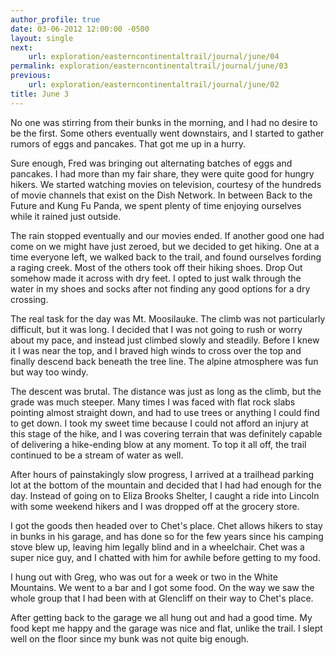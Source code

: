 ```yaml
---
author_profile: true
date: 03-06-2012 12:00:00 -0500
layout: single
next:
    url: exploration/easterncontinentaltrail/journal/june/04
permalink: exploration/easterncontinentaltrail/journal/june/03
previous:
    url: exploration/easterncontinentaltrail/journal/june/02
title: June 3
---
```

No one was stirring from their bunks in the morning, and I had no desire to be the first. Some others eventually went downstairs, and I started to gather rumors of eggs and pancakes. That got me up in a hurry.

Sure enough, Fred was bringing out alternating batches of eggs and pancakes. I had more than my fair share, they were quite good for hungry hikers. We started watching movies on television, courtesy of the hundreds of movie channels that exist on the Dish Network. In between Back to the Future and Kung Fu Panda, we spent plenty of time enjoying ourselves while it rained just outside.

The rain stopped eventually and our movies ended. If another good one had come on we might have just zeroed, but we decided to get hiking. One at a time everyone left, we walked back to the trail, and found ourselves fording a raging creek. Most of the others took off their hiking shoes. Drop Out somehow made it across with dry feet. I opted to just walk through the water in my shoes and socks after not finding any good options for a dry crossing.

The real task for the day was Mt. Moosilauke. The climb was not particularly difficult, but it was long. I decided that I was not going to rush or worry about my pace, and instead just climbed slowly and steadily. Before I knew it I was near the top, and I braved high winds to cross over the top and finally descend back beneath the tree line. The alpine atmosphere was fun but way too windy.

The descent was brutal. The distance was just as long as the climb, but the grade was much steeper. Many times I was faced with flat rock slabs pointing almost straight down, and had to use trees or anything I could find to get down. I took my sweet time because I could not afford an injury at this stage of the hike, and I was covering terrain that was definitely capable of delivering a hike-ending blow at any moment. To top it all off, the trail continued to be a stream of water as well.

After hours of painstakingly slow progress, I arrived at a trailhead parking lot at the bottom of the mountain and decided that I had had enough for the day. Instead of going on to Eliza Brooks Shelter, I caught a ride into Lincoln with some weekend hikers and I was dropped off at the grocery store.

I got the goods then headed over to Chet's place. Chet allows hikers to stay in bunks in his garage, and has done so for the few years since his camping stove blew up, leaving him legally blind and in a wheelchair. Chet was a super nice guy, and I chatted with him for awhile before getting to my food.

I hung out with Greg, who was out for a week or two in the White Mountains. We went to a bar and I got some food. On the way we saw the whole group that I had been with at Glencliff on their way to Chet's place.

After getting back to the garage we all hung out and had a good time. My food kept me happy and the garage was nice and flat, unlike the trail. I slept well on the floor since my bunk was not quite big enough.